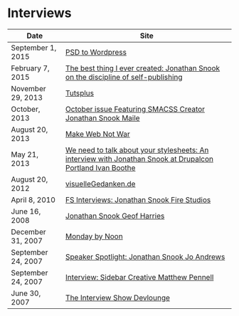 # Interviews

| Date | Site |
|---------------|------|
| September 1, 2015 | [PSD to Wordpress](https://psdtowp.net/interview-jonathan-snook.html) |
| February 7, 2015 | [The best thing I ever created: Jonathan Snook on the discipline of self-publishing](http://thenextweb.com/creativity/2015/02/07/best-thing-ever-created-jonathan-snook-discipline-self-publishing/) |
| November 29, 2013 | [Tutsplus](http://code.tutsplus.com/articles/interview-with-jonathan-snook--net-35853)|
| October, 2013 | [October issue Featuring SMACSS Creator Jonathan Snook Maile](http://empress-media.net/appliness/NovemberAppliness_2013.pdf) |
| August 20, 2013 | [Make Web Not War](http://outofcomfortzone.net/2013/08/20/make-web-not-war-tv-jonathan-snook/)
| May 21, 2013 | [We need to talk about your stylesheets: An interview with Jonathan Snook at Drupalcon Portland	Ivan Boothe](http://rootwork.org/blog/2013/05/we-need-talk-about-your-stylesheets-interview-jonathan-snook-drupalcon-portland) |
| August 20, 2012 | [visuelleGedanken.de](http://visuellegedanken.de/2012-08-20/interview-with-jonathan-snook/) |
| April 8, 2010 | [FS Interviews: Jonathan Snook	Fire Studios](https://fireg.wordpress.com/2010/04/08/fs-interviews-jonathan-snook/#more-438) |
| June 16, 2008 | [Jonathan Snook 	Geof Harries](http://subvert.ca/Blog/interview-jonathan-snook) |
| December 31, 2007 | [Monday by Noon](https://mondaybynoon.com/an-interview-with-jonathan-snook/) |
| September 24, 2007 | [Speaker Spotlight: Jonathan Snook	Jo Andrews](https://futureofwebdesign.wordpress.com/2007/09/24/speaker-spotlight-jonathan-snook/) |
| September 24, 2007 |  [Interview: Sidebar Creative	Matthew Pennell](http://64.13.255.16/articles/interview_sidebar_creative) |
| June 30, 2007 | [The Interview Show	Devlounge](http://www.devlounge.net/interviews/jonathan-snook) |
